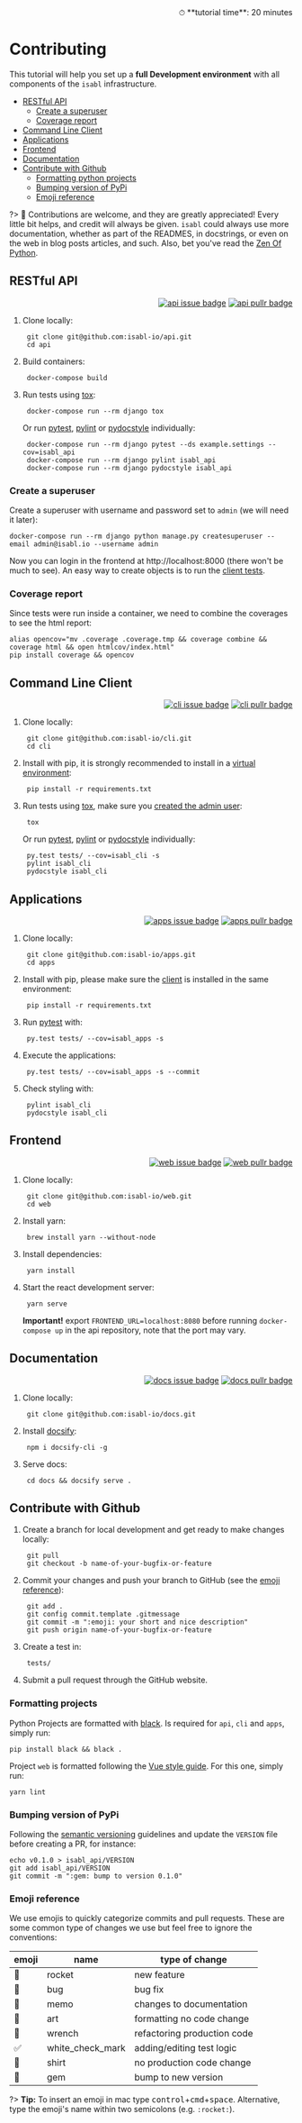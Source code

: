 <div style="text-align: right"> ⏱ **tutorial time**: 20 minutes </div>

# Contributing

This tutorial will help you set up a **full Development environment** with all components of the `isabl` infrastructure.

- [RESTful API](#restful-api)
    - [Create a superuser](#create-a-superuser)
    - [Coverage report](#coverage-report)
- [Command Line Client](#command-line-client)
- [Applications](#applications)
- [Frontend](#frontend)
- [Documentation](#documentation)
- [Contribute with Github](#contribute-with-github)
    - [Formatting python projects](#formatting-python-projects)
    - [Bumping version of PyPi](#bumping-version-of-pypi)
    - [Emoji reference](#emoji-reference)

?> 📘 Contributions are welcome, and they are greatly appreciated! Every little bit helps, and credit will always be given. `isabl` could always use more documentation, whether as part of the READMES, in docstrings, or even on the web in blog posts articles, and such. Also, bet you've read the [Zen Of Python].

## RESTful API

<div style="text-align: right">

[![api issue badge][issue_api_badge]][issue_api_base]
[![api pullr badge][pullr_api_badge]][pullr_api_base]</div>

1. Clone locally:

        git clone git@github.com:isabl-io/api.git
        cd api

1. Build containers:

        docker-compose build

1. Run tests using [tox]:

        docker-compose run --rm django tox

    Or run [pytest], [pylint] or [pydocstyle] individually:

        docker-compose run --rm django pytest --ds example.settings --cov=isabl_api
        docker-compose run --rm django pylint isabl_api
        docker-compose run --rm django pydocstyle isabl_api

### Create a superuser

Create a superuser with username and password set to `admin` (we will need it later):

    docker-compose run --rm django python manage.py createsuperuser --email admin@isabl.io --username admin

Now you can login in the frontend at http://localhost:8000 (there won't be much to see). An easy way to create objects is to run the [client tests](#command-line-client).

### Coverage report

Since tests were run inside a container, we need to combine the coverages to see the html report:

    alias opencov="mv .coverage .coverage.tmp && coverage combine && coverage html && open htmlcov/index.html"
    pip install coverage && opencov

## Command Line Client

<div style="text-align: right">

[![cli issue badge][issue_cli_badge]][issue_cli_base]
[![cli pullr badge][pullr_cli_badge]][pullr_cli_base]</div>

1. Clone locally:

        git clone git@github.com:isabl-io/cli.git
        cd cli

1. Install with pip, it is strongly recommended to install in a [virtual environment]:

        pip install -r requirements.txt

1. Run tests using [tox], make sure you [created the admin user](#create-a-superuser):

        tox

    Or run [pytest], [pylint] or [pydocstyle] individually:

        py.test tests/ --cov=isabl_cli -s
        pylint isabl_cli
        pydocstyle isabl_cli

## Applications

<div style="text-align: right">

[![apps issue badge][issue_apps_badge]][issue_apps_base]
[![apps pullr badge][pullr_apps_badge]][pullr_apps_base]</div>

1. Clone locally:

        git clone git@github.com:isabl-io/apps.git
        cd apps

1. Install with pip, please make sure the [client](#command-line-client) is installed in the same environment:

        pip install -r requirements.txt

1. Run [pytest] with:

        py.test tests/ --cov=isabl_apps -s

1. Execute the applications:

        py.test tests/ --cov=isabl_apps -s --commit

1. Check styling with:

        pylint isabl_cli
        pydocstyle isabl_cli

## Frontend

<div style="text-align: right">

[![web issue badge][issue_web_badge]][issue_web_base]
[![web pullr badge][pullr_web_badge]][pullr_web_base]</div>

1. Clone locally:

        git clone git@github.com:isabl-io/web.git
        cd web

1. Install yarn:

        brew install yarn --without-node

1. Install dependencies:

        yarn install

1. Start the react development server:

        yarn serve

    **Important!** export `FRONTEND_URL=localhost:8080` before running `docker-compose up` in the api repository, note that the port may vary.

## Documentation

<div style="text-align: right">

[![docs issue badge][issue_docs_badge]][issue_docs_base]
[![docs pullr badge][pullr_docs_badge]][pullr_docs_base]</div>

1. Clone locally:

        git clone git@github.com:isabl-io/docs.git

1. Install [docsify]:

        npm i docsify-cli -g

1. Serve docs:

        cd docs && docsify serve .

## Contribute with Github

1. Create a branch for local development and get ready to make changes locally:

        git pull
        git checkout -b name-of-your-bugfix-or-feature

1. Commit your changes and push your branch to GitHub (see the [emoji reference](#emoji-reference)):

        git add .
        git config commit.template .gitmessage
        git commit -m ":emoji: your short and nice description"
        git push origin name-of-your-bugfix-or-feature

1. Create a test in:

        tests/

1. Submit a pull request through the GitHub website.

### Formatting projects

Python Projects are formatted with [black]. Is required for `api`, `cli` and `apps`, simply run:

    pip install black && black .

Project `web` is formatted following the [Vue style guide][vue-style-guide]. For this one, simply run:

    yarn lint

### Bumping version of PyPi

Following the [semantic versioning] guidelines and  update the `VERSION` file before creating a PR, for instance:

    echo v0.1.0 > isabl_api/VERSION
    git add isabl_api/VERSION
    git commit -m ":gem: bump to version 0.1.0"

### Emoji reference

We use emojis to quickly categorize commits and pull requests. These are some common type of changes we use but feel free to ignore the conventions:

| emoji | name             | type of change              |
| ----- | ---------------- | --------------------------- |
| 🚀    | rocket           | new feature                 |
| 🐛    | bug              | bug fix                     |
| 📝    | memo             | changes to documentation    |
| 🎨    | art              | formatting  no code change  |
| 🔧    | wrench           | refactoring production code |
| ✅     | white_check_mark | adding/editing test logic   |
| 👕    | shirt            | no production code change   |
| 💎    | gem              | bump to new version         |

?> **Tip:** To insert an emoji in mac type <kbd>control</kbd>+<kbd>cmd</kbd>+<kbd>space</kbd>. Alternative, type the emoji's name within two semicolons (e.g. `:rocket:`).

<!-- badges -->
[issue_api_badge]: https://img.shields.io/github/issues/isabl-io/api.svg
[issue_api_base]: https://github.com/isabl-io/docs/issues
[issue_docs_badge]: https://img.shields.io/github/issues/isabl-io/docs.svg
[issue_docs_base]: https://github.com/isabl-io/docs/issues
[issue_apps_badge]: https://img.shields.io/github/issues/isabl-io/apps.svg
[issue_apps_base]: https://github.com/isabl-io/docs/issues
[issue_cli_badge]: https://img.shields.io/github/issues/isabl-io/cli.svg
[issue_cli_base]: https://github.com/isabl-io/docs/issues
[issue_web_badge]: https://img.shields.io/github/issues/isabl-io/web.svg
[issue_web_base]: https://github.com/isabl-io/docs/issues
[pullr_api_badge]: https://img.shields.io/github/issues-pr/isabl-io/api.svg
[pullr_api_base]: https://github.com/isabl-io/api/compare
[pullr_apps_badge]: https://img.shields.io/github/issues-pr/isabl-io/apps.svg
[pullr_apps_base]: https://github.com/isabl-io/apps/compare
[pullr_cli_badge]: https://img.shields.io/github/issues-pr/isabl-io/cli.svg
[pullr_cli_base]: https://github.com/isabl-io/cli/compare
[pullr_web_badge]: https://img.shields.io/github/issues-pr/isabl-io/web.svg
[pullr_web_base]: https://github.com/isabl-io/web/compare
[pullr_docs_badge]: https://img.shields.io/github/issues-pr/isabl-io/docs.svg
[pullr_docs_base]: https://github.com/isabl-io/docs/compare

<!-- links -->
[coverage]:https://coverage.readthedocs.io
[issue]: https://github.com/isabl-io/api/issues
[pydocstyle]: http://www.pydocstyle.org/en
[pylint]: https://www.pylint.org/
[pytest-env]: https://github.com/MobileDynasty/pytest-env
[pytest]: https://docs.pytest.org/en/latest/
[semantic versioning]: http://semver.org/
[tox]: http://tox.readthedocs.io/
[black]: https://github.com/ambv/black
[virtual environment]: https://docs.python.org/3/tutorial/venv.html
[virtualenvwrapper]: hhttps://virtualenvwrapper.readthedocs.io/en/latest/
[zen of python]: https://www.python.org/dev/peps/pep-0020/#the-zen-of-python
[docsify]: https://docsify.js.org/#/quickstart
[vue-style-guide]: https://vuejs.org/v2/style-guide/
